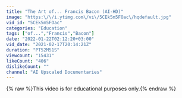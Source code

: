 ```yaml
---
title: "The Art of... Francis Bacon (AI-HD)"
image: "https:\/\/i.ytimg.com\/vi\/5CEk5m5FOac\/hqdefault.jpg"
vid_id: "5CEk5m5FOac"
categories: "Education"
tags: ["of...","Francis","Bacon"]
date: "2022-01-22T02:12:20+03:00"
vid_date: "2021-02-17T20:14:21Z"
duration: "PT52M51S"
viewcount: "15431"
likeCount: "406"
dislikeCount: ""
channel: "AI Upscaled Documentaries"
---
```

{% raw %}This video is for educational purposes only.{% endraw %}
